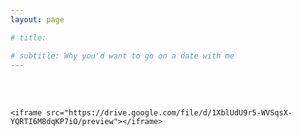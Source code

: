 ```yaml
---
layout: page

# title: 

# subtitle: Why you'd want to go on a date with me
---
```

<br>
<br>
<div class="resume-container">

    <iframe src="https://drive.google.com/file/d/1XblUdU9r5-WVSqsX-YQRTI6M8dqKP7iO/preview"></iframe>

</div>

